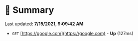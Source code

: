 # 📖 Summary
Last updated: **7/15/2021, 9:09:42 AM**

- `GET` [https://google.com](https://google.com) - **Up** (127ms)
